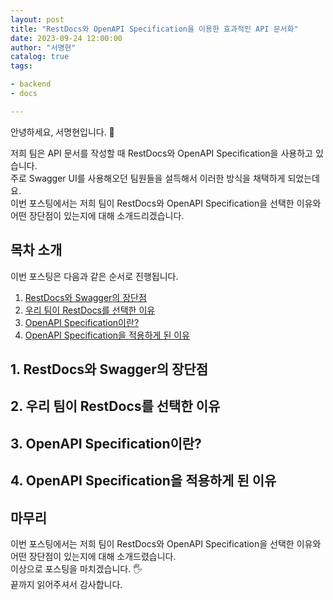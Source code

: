 ```yaml
---
layout: post
title: "RestDocs와 OpenAPI Specification을 이용한 효과적인 API 문서화"
date: 2023-09-24 12:00:00
author: "서명현"
catalog: true
tags:

- backend
- docs

---
```


안녕하세요, 서명현입니다. 🤚

저희 팀은 API 문서를 작성할 때 RestDocs와 OpenAPI Specification을 사용하고 있습니다.<br>
주로 Swagger UI를 사용해오던 팀원들을 설득해서 이러한 방식을 채택하게 되었는데요.<br>
이번 포스팅에서는 저희 팀이 RestDocs와 OpenAPI Specification을 선택한 이유와 어떤 장단점이 있는지에 대해 소개드리겠습니다.

## 목차 소개

이번 포스팅은 다음과 같은 순서로 진행됩니다.

1. [RestDocs와 Swagger의 장단점](#1-restdocs와-swagger의-장단점)
2. [우리 팀이 RestDocs를 선택한 이유](#2-우리-팀이-restdocs를-선택한-이유)
3. [OpenAPI Specification이란?](#3-openapi-specification이란?)
4. [OpenAPI Specification을 적용하게 된 이유](#4-openapi-specification을-사용하는-이유)

## 1. RestDocs와 Swagger의 장단점


## 2. 우리 팀이 RestDocs를 선택한 이유


## 3. OpenAPI Specification이란?


## 4. OpenAPI Specification을 적용하게 된 이유


## 마무리

이번 포스팅에서는 저희 팀이 RestDocs와 OpenAPI Specification을 선택한 이유와 어떤 장단점이 있는지에 대해 소개드렸습니다.<br>
이상으로 포스팅을 마치겠습니다. 🖐️<br>
끝까지 읽어주셔서 감사합니다.
